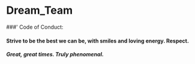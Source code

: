 # Dream_Team
###' Code of Conduct: 

#### Strive to be the best we can be, with smiles and loving energy. Respect. 

##### Great, great times. Truly phenomenal.
